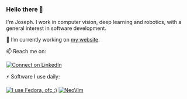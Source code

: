 ### Hello there 👋

I'm Joseph. I work in computer vision, deep learning and robotics, with a general interest in software development.

🔭 I’m currently working on [my website](https://github.com/jspsv/website).

📫 Reach me on:

[![Connect on LinkedIn](https://img.shields.io/badge/LinkedIn-0077B5?style=for-the-badge&logo=linkedin&logoColor=white)](https://www.linkedin.com/in/joseph-sv/)

⚡ Software I use daily:

[![I use Fedora, ofc :)](https://img.shields.io/badge/Fedora-294172?style=for-the-badge&logo=fedora&logoColor=white)](https://getfedora.org/)
[![NeoVim](https://img.shields.io/badge/NeoVim-%2357A143.svg?&style=for-the-badge&logo=neovim&logoColor=white)](https://neovim.io/)
<!--
**jspsv/jspsv** is a ✨ _special_ ✨ repository because its `README.md` (this file) appears on your GitHub profile.

Here are some ideas to get you started:

- 🔭 I’m currently working on ...
- 🌱 I’m currently learning ...
- 👯 I’m looking to collaborate on ...
- 🤔 I’m looking for help with ...
- 💬 Ask me about ...
- 📫 How to reach me: ...
- 😄 Pronouns: ...
- ⚡ Fun fact: ...
-->
